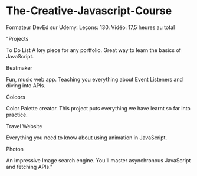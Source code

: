 # The-Creative-Javascript-Course
Formateur DevEd sur Udemy. Leçons: 130. Vidéo: 17,5 heures au total

"Projects

To Do List
A key piece for any portfolio. Great way to learn the basics of JavaScript.

Beatmaker

Fun, music web app. Teaching you everything about Event Listeners and diving into APIs.

Coloors

Color Palette creator. This project puts everything we have learnt so far into practice.

Travel Website

Everything you need to know about using animation in JavaScript.

Photon

An impressive Image search engine. You'll master asynchronous JavaScript and fetching APIs."
